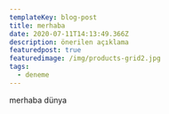 ```yaml
---
templateKey: blog-post
title: merhaba
date: 2020-07-11T14:13:49.366Z
description: önerilen açıklama
featuredpost: true
featuredimage: /img/products-grid2.jpg
tags:
  - deneme
---
```

merhaba dünya